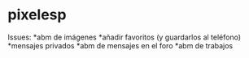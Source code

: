 # pixelesp

Issues:
*abm de imágenes
*añadir favoritos (y guardarlos al teléfono)
*mensajes privados
*abm de mensajes en el foro
*abm de trabajos